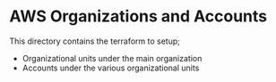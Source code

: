 # AWS Organizations and Accounts

This directory contains the terraform to setup;

* Organizational units under the main organization
* Accounts under the various organizational units